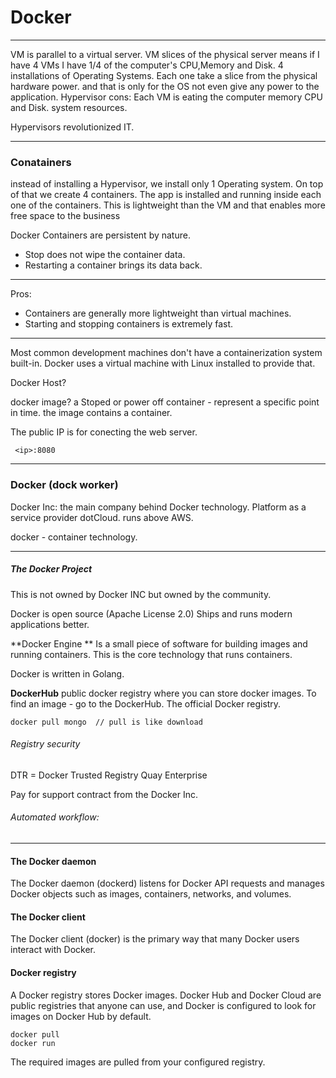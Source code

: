 # Docker

***
VM is parallel to a virtual server.
VM slices of the physical server means if I have 4 VMs I have 1/4 of the computer's CPU,Memory and Disk.
4 installations of Operating Systems. Each one take a slice from the physical hardware power.
and that is only for the OS not even give any power to the application.
Hypervisor cons:
Each VM is eating the computer memory CPU and Disk. system resources.

Hypervisors revolutionized IT.
***

### Conatainers

instead of installing a Hypervisor, we install only 1 Operating system. On top of that we create 4 containers.
The app is installed and running inside each one of the containers.
This is lightweight than the VM and that enables more free space to the business 

Docker Containers are persistent by nature. 
  - Stop does not wipe the container data.
  - Restarting a container brings its data back.



---
Pros:
 * Containers are generally more lightweight than virtual machines.
 * Starting and stopping containers is extremely fast. 

---
Most common development machines don't have a containerization system built-in. 
Docker uses a virtual machine with Linux installed to provide that.



Docker Host?

docker image?
a Stoped or power off container - represent a specific point in time. the image contains a container.

The public IP is for conecting the web server.  
 
     <ip>:8080

----

### Docker (dock worker)

Docker Inc: the main company behind Docker technology.
Platform as a service provider dotCloud. runs above AWS.

docker - container technology.

____
##### The Docker Project

This is not owned by Docker INC but owned by the community.

Docker is open source (Apache License 2.0)
Ships and runs modern applications better.

**Docker Engine ** 
Is a small piece of software for building images and running containers.
This is the core technology that runs containers.



Docker is written in Golang.

**DockerHub** public docker registry where you can store docker images.
To find an image - go to the DockerHub.
The official Docker registry.


    docker pull mongo  // pull is like download 
    
###### Registry security

DTR = Docker Trusted Registry
Quay Enterprise

Pay for support contract from the Docker Inc.

###### Automated workflow:


------------------------
#### The Docker daemon
The Docker daemon (dockerd) listens for Docker API requests and manages Docker objects such as images, containers, networks, and volumes.

#### The Docker client
The Docker client (docker) is the primary way that many Docker users interact with Docker. 

#### Docker registry
A Docker registry stores Docker images. 
Docker Hub and Docker Cloud are public registries that anyone can use, and Docker is configured to look for images on Docker Hub by default.

    docker pull 
    docker run 
    
The required images are pulled from your configured registry.
